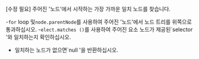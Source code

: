 [수정 필요]
주어진 '노드'에서 시작하는 가장 가까운 일치 노드를 찾습니다.

-`for` loop 및`node.parentNode`를 사용하여 주어진 '노드'에서 노드 트리를 위쪽으로 통과하십시오.
-`elect.matches ()`를 사용하여 주어진 요소 노드가 제공된`selector '와 일치하는지 확인하십시오.
- 일치하는 노드가 없으면`null '을 반환하십시오.